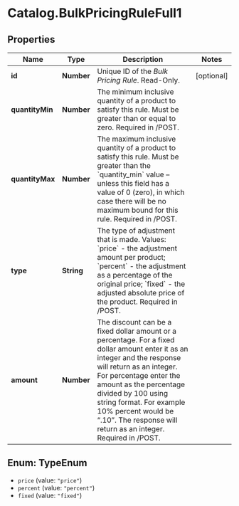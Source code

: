# Catalog.BulkPricingRuleFull1

## Properties
Name | Type | Description | Notes
------------ | ------------- | ------------- | -------------
**id** | **Number** | Unique ID of the *Bulk Pricing Rule*. Read-Only. | [optional] 
**quantityMin** | **Number** | The minimum inclusive quantity of a product to satisfy this rule. Must be greater than or equal to zero. Required in /POST.  | 
**quantityMax** | **Number** | The maximum inclusive quantity of a product to satisfy this rule. Must be greater than the &#x60;quantity_min&#x60; value – unless this field has a value of 0 (zero), in which case there will be no maximum bound for this rule. Required in /POST. | 
**type** | **String** | The type of adjustment that is made. Values: &#x60;price&#x60; - the adjustment amount per product; &#x60;percent&#x60; - the adjustment as a percentage of the original price; &#x60;fixed&#x60; - the adjusted absolute price of the product. Required in /POST. | 
**amount** | **Number** | The discount can be a fixed dollar amount or a percentage. For a fixed dollar amount enter it as an integer and the response will return as an integer. For percentage enter the amount as the percentage divided by 100 using string format. For example 10% percent would be “.10”. The response will return as an integer.  Required in /POST. | 

<a name="TypeEnum"></a>
## Enum: TypeEnum

* `price` (value: `"price"`)
* `percent` (value: `"percent"`)
* `fixed` (value: `"fixed"`)

